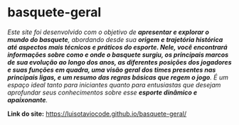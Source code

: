 # basquete-geral

<em>Este site foi desenvolvido com o objetivo de <strong>apresentar e explorar o mundo do basquete</strong>, abordando desde sua <strong>origem e trajetória histórica até aspectos mais técnicos e práticos do esporte. Nele, você encontrará informações sobre como e onde o basquete surgiu, os principais marcos de sua evolução ao longo dos anos, as diferentes posições dos jogadores e suas funções em quadra, uma visão geral dos times presentes nas principais ligas, e um resumo das regras básicas que regem o jogo</strong>.
É um espaço ideal tanto para iniciantes quanto para entusiastas que desejam aprofundar seus conhecimentos sobre esse <strong>esporte dinâmico e apaixonante</strong>.</em>

<strong>Link do site:</strong> <a href="https://luisotaviocode.github.io/basquete-geral/">https://luisotaviocode.github.io/basquete-geral/</a>
